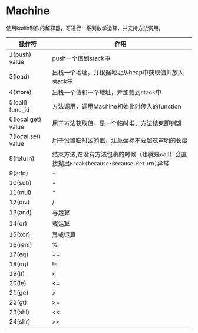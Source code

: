 # Machine

使用kotlin制作的解释器，可进行一系列数学运算，并支持方法调用。

| 操作符                | 作用                                                             |
|--------------------|----------------------------------------------------------------|
| 1(push)  value     | push一个值到stack中                                                 |
| 3(load)            | 出栈一个地址，并根据地址从heap中获取值并放入stack中                                 |
| 4(store)           | 出栈一个值和一个地址，并加载到stack中                                          |
| 5(call) func_id    | 方法调用，调用Machine初始化时传入的function                                  |
| 6(local.get) value | 用于方法获取值，是一个临时堆，方法结束即销毁                                         |
| 7(local.set) value | 用于设置临时区的值，注意坐标不要超过声明的长度                                        |
| 8(return)          | 结束方法,在没有方法包裹的时候（也就是call）会直接抛出`Break(because:Because.Return)`异常 |
| 9(add)             | +                                                              |
| 10(sub)            | -                                                              |
| 11(mul)            | *                                                              |
| 12(div)            | /                                                              |
| 13(and)            | 与运算                                                            |
| 14(or)             | 或运算                                                            |
| 15(xor)            | 异或运算                                                           |
| 16(rem)            | %                                                              |
| 17(eq)             | ==                                                             |
| 18(nq)             | !=                                                             |
| 19(lt)             | <                                                              |
| 20(le)             | <=                                                             |
| 21(ge)             | \>                                                             |
| 22(gt)             | \>=                                                            |
| 23(shl)            | \<<                                                            |
| 24(shr)            | \>>                                                            |